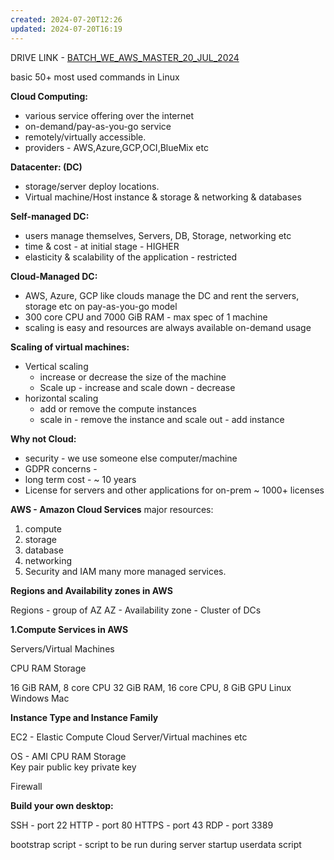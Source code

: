 ```yaml
---
created: 2024-07-20T12:26
updated: 2024-07-20T16:19
---
```

DRIVE LINK - [BATCH_WE_AWS_MASTER_20_JUL_2024](https://1drv.ms/f/s!Aq4Ajy5pKSh3hLEfcLbdT9mm7W1YeA?e=7XrQjU)

basic 50+ most used commands in Linux

**Cloud Computing:**
- various service offering over the internet
- on-demand/pay-as-you-go service 
- remotely/virtually accessible.
- providers - AWS,Azure,GCP,OCI,BlueMix etc

**Datacenter: (DC)**
- storage/server deploy locations.
- Virtual machine/Host instance & storage & networking & databases

**Self-managed DC:**
- users manage themselves, Servers, DB, Storage, networking etc
- time & cost - at initial stage - HIGHER
- elasticity & scalability of the application - restricted

**Cloud-Managed DC:**
- AWS, Azure, GCP like clouds manage the DC and rent the servers, storage etc on pay-as-you-go model
-  300 core CPU and 7000 GiB RAM - max spec of 1 machine
-  scaling is easy and resources are always available on-demand usage

**Scaling of virtual machines:**
- Vertical scaling
    -  increase or decrease the size of the machine
    - Scale up - increase and scale down - decrease
- horizontal scaling
	- add or remove the compute instances
	- scale in - remove the instance and scale out - add instance

**Why not Cloud:**
- security - we use someone else computer/machine
- GDPR concerns - 
-  long term cost - ~ 10 years
-  License for servers and other applications for on-prem ~ 1000+ licenses

**AWS - Amazon Cloud Services**
major resources:
1. compute 
2. storage
3. database
4. networking
5. Security and IAM
many more managed services.

**Regions and Availability zones in AWS**

Regions - group of AZ
AZ - Availability zone - Cluster of DCs

**1.Compute Services in AWS**

Servers/Virtual Machines

CPU
RAM
Storage

16 GiB RAM, 8 core CPU
32 GiB RAM, 16 core CPU, 8 GiB GPU
Linux
Windows
Mac

**Instance Type and Instance Family**

EC2 - Elastic Compute Cloud
Server/Virtual machines etc

OS - AMI
CPU
RAM
Storage
\
Key pair
public key
private key


Firewall 

**Build your own desktop:**

SSH - port 22
HTTP - port 80
HTTPS - port 43
RDP - port 3389


bootstrap script - script to be run during server startup
userdata script
